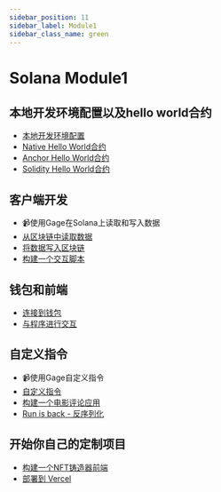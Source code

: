```yaml
---
sidebar_position: 11
sidebar_label: Module1
sidebar_class_name: green
---
```


# Solana Module1

## 本地开发环境配置以及hello world合约

- [本地开发环境配置](./local_program_development/local_program_development.md)
- [Native Hello World合约](./local_program_development/native_program_hello.md)
- [Anchor Hello World合约](./local_program_development/anchor_program_hello.md)
- [Solidity Hello World合约](./local_program_development/solang_program_hello.md)

## 客户端开发

- 📹使用Gage在Solana上读取和写入数据
- [从区块链中读取数据](./client-side-development/read-data-from-the-solana-network/README.md)
- [将数据写入区块链](./client-side-development/write-data-to-the-blockchain/README.md)
- [构建一个交互脚本](./client-side-development/build-an-interaction-script/README.md)

## 钱包和前端

- [连接到钱包](./wallets-and-frontends/connecting-to-wallet/README.md)
- [与程序进行交互](./wallets-and-frontends/interact-with-a-program/README.md)

## 自定义指令

- 📹使用Gage自定义指令
- [自定义指令](./custom-instruction/custom-instructions/README.md)
- [构建一个电影评论应用](./custom-instruction/build-a-movie-review-app/README.md)
- [Run is back - 反序列化](./custom-instruction/run-it-back-deserialization/README.md)

## 开始你自己的定制项目

- [构建一个NFT铸造器前端](./start-your-own-custom-project/build-an-nft-minter-front-end/README.md)
- [部署到 Vercel](./start-your-own-custom-project/deploy-to-vercel/README.md)
